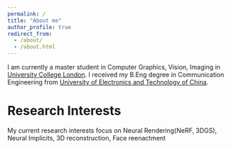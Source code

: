 ```yaml
---
permalink: /
title: "About me"
author_profile: true
redirect_from: 
  - /about/
  - /about.html
---
```


I am currently a master student in Computer Graphics, Vision, Imaging in [University College London](https://www.ucl.ac.uk). I received my B.Eng degree in Communication Engineering from [University of Electronics and Technology of China](https://en.uestc.edu.cn).

# Research Interests
My current research interests focus on Neural Rendering(NeRF, 3DGS), Neural Implicits, 3D reconstruction, Face reenactment
